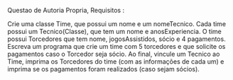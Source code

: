 Questao de Autoria Propria, Requisitos :

Crie uma classe Time, que possui um nome e um nomeTecnico. Cada time possui um Tecnico(Classe), que tem um nome e anosExperiencia. O time possui Torcedores que tem nome, jogosAssistidos, sócio e 4 pagamentos. Escreva um programa que crie um time com 5 torcedores e que solicite os pagamentos caso o Torcedor seja sócio. Ao final, vincule um Tecnico ao Time, imprima os Torcedores do time (com as informações de cada um) e imprima se os pagamentos foram realizados (caso sejam sócios).